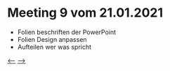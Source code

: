 # Meeting 9 vom 21.01.2021

- Folien beschriften der PowerPoint
- Folien Design anpassen
- Aufteilen wer was spricht

[<--](Meeting8.md) [-->](Meeting10.md)
